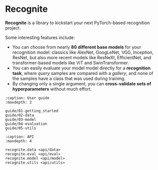 # Recognite

**Recognite** is a library to kickstart your next PyTorch-based recognition project.

Some interesting features include:

- You can choose from nearly **80 different base models** for your recognition model: classics like AlexNet, GoogLeNet, VGG, Inception, ResNet, but also more recent models like ResNeXt, EfficientNet, and transformer-based models like ViT and SwinTransformer.
- You can easily evaluate your model model directly for a **recognition task**, where *query* samples are compared with a *gallery*, and none of the samples have a class that was used during training.
- By changing only a single argument, you can **cross-validate sets of hyperparameters** without much effort.

```{toctree}
:caption: User guide
:maxdepth: 2

guide/01-getting_started
guide/02-data
guide/03-model
guide/04-evaluation
guide/05-utils
```

```{toctree}
:caption: API
:maxdepth: 4

recognite.data <api/data>
recognite.eval <api/eval>
recognite.model <api/model>
recognite.utils <api/utils>
```
